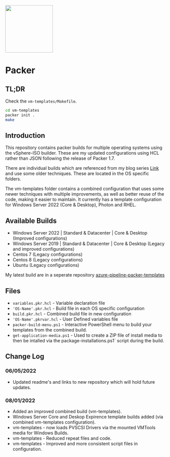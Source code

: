 <img src="https://github.com/smctighevcp/Packer/blob/main/packer-icon.svg" style="width:150px;height:150px;">

# Packer

## TL;DR

Check the `vm-templates/Makefile`.

```sh
cd vm-templates
packer init .
make
```

## Introduction

 This repository contains packer builds for multiple operating systems using the vSphere-ISO builder.  These are my updated configurations using HCL rather than JSON following the release of Packer 1.7.

 There are individual builds which are referenced from my blog series [Link](https://stephanmctighe.com/2021/06/15/getting-started-with-packer-to-create-vsphere-templates-part-1/) and use some older techniques.  These are located in the OS specific folders.

 The vm-templates folder contains a combined configuration that uses some newer techniques with multiple improvements, as well as better reuse of the code, making it easier to maintain.  It currently has a template configuration for Windows Server 2022 (Core & Desktop), Photon and RHEL.

## Available Builds
* Windows Server 2022 | Standard & Datacenter | Core & Desktop (Improved configurations)
* Windows Server 2019 | Standard & Datacenter | Core & Desktop (Legacy and improved configurations)
* Centos 7 (Legacy configurations)
* Centos 8 (Legacy configurations)
* Ubuntu (Legacy configurations)

 My latest build are in a seperate repository [azure-pipeline-packer-templates](https://github.com/smctighevcp/azure-pipeline-packer-templates)

## Files
- `variables.pkr.hcl` - Variable declaration file
- `'OS-Name'.pkr.hcl` - Build file in each OS specific configuration
- `build.pkr.hcl` - Combined build file in new configuration
- `'OS-Name'.pkrvar.hcl` - User Defined variables file
- `packer-build-menu.ps1` - Interactive PowerShell menu to build your templates from the combined build.
- `get-application-media.ps1` - Used to create a ZIP file of install media to then be intalled via the package-installations.ps1` script during the build.

## Change Log

### 06/05/2022
* Updated readme's and links to new repository which will hold future updates.

### 08/01/2022
* Added an improved combined build (vm-templates).
* Windows Server Core and Deskop Expirence template builds added (via combined vm-templates configuration).
* vm-templates - now loads PVSCSI Drivers via the mounted VMTools media for Windows Builds.
* vm-templates - Reduced repeat files and code.
* vm-templates - Improved and more consistent script files in configuration.
